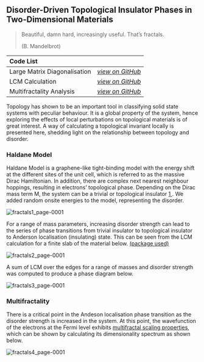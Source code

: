 ## Disorder-Driven Topological Insulator Phases in Two-Dimensional Materials

> Beautiful, damn hard, increasingly useful. That’s fractals. 
> 
> (B. Mandelbrot)

| Code List    |                   | 
|:-------------|:------------------|
| Large Matrix Diagonalisation | [_view on GitHub_](./ksenija)|
| LCM Calculation | [_view on GitHub_](https://github.com/KsenijaKovalenka/ksenijakovalenka.github.io/tree/main/chern%20marker) |
| Multifractality Analysis | [_view on GitHub_](./multifractals) | 

Topology has shown to be an important tool in classifying solid state systems with peculiar behaviour. 
It is a global property of the system, hence exploring the effects of local perturbations on topological materials is of great interest. 
A way of calculating a topological invariant locally is presented here, shedding light on the relationship between topology and disorder.

### Haldane Model

Haldane Model is a graphene-like tight-binding model with the energy shift at the different sites of the unit cell, which is referred to as the massive 
Dirac Hamiltonian. In addition, there are complex next nearest neighbour hoppings, resulting in electrons’ topological phase. Depending on the 
Dirac mass term M, the system can be a trivial or topological insulator [ 1 ](https://journals.aps.org/prl/abstract/10.1103/PhysRevLett.61.2015). We added random onsite energies to the model, representing the 
disorder. 

![fractals1_page-0001](https://github.com/user-attachments/assets/63913806-3556-42f2-ba64-8d4659cc889d)

For a range of mass parameters, increasing disorder strength can lead to the series of phase transitions from trivial insulator to 
topological insulator to Anderson localisation (insulating) state. This can be seen from the LCM calculation for a finite slab of the material below. [ (package used) ](https://github.com/roberta-favata/spinv?tab=%20readme-ov-file,%20accessed:%202023-04-10)

![fractals2_page-0001](https://github.com/user-attachments/assets/9fbfe3c0-0758-45a4-aacc-7f9153677b43)

A sum of LCM over the edges for a range of masses and disorder strength was computed to 
produce a phase diagram below.

![fractals3_page-0001](https://github.com/user-attachments/assets/1e000159-05c2-4b0a-a4d7-c6db8dec72f3)

### Multifractality

There is a critical point in the Andeson localisation phase transition as the disorder strength is increased in the system. At this point, the wavefunction of the electrons at the Fermi level exhibits [multifractal scaling properties](https://en.wikipedia.org/wiki/Multifractal_system), which can be shown by calculating its dimensionality spectrum as shown below.

![fractals4_page-0001](https://github.com/user-attachments/assets/4c05193f-2e77-4521-af06-a0e461d97947)

